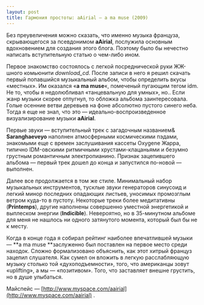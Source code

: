 ```yaml
---
layout: post
title: Гармония простоты: aAirial — a ma muse (2009)
---
```


Без преувеличения можно сказать, что именно музыка француза, скрывающегося за псевдонимом **aAirial**, послужила основным вдохновением для создания этого блога. Поэтому было бы нечестно написать вступительную статью о чем-либо ином.

Первое знакомство состоялось с легкой посреднической руки ЖЖ-шного комьюнити _download_cd_. После записи в него я решил скачать первый попавшийся музыкальный альбом, чтобы определить вкусы «местных». Им оказался «**a ma muse**«, помеченый пугающим тегом idm. Не то, чтобы я недолюбливал «танцевальную для умных», но.. Если жанр музыки скорее отпугнул, то обложка альбома заинтересовала. Голые осенние ветви деревьев на фоне абсолютно пустого синего неба. Тогда я еще не знал, что это — идеально-воспроизведенное визуализирование музыки **aAirial**.

Первые звуки — вступительный трек с загадочным названием& **Saranghaeveyo** наполнен атмосферными космическими пэдами, знакомыми еще с времен заслушивания кассеты Oxygene Жарра, типично IDM-овскими ритмичными хрустами-клацаньями и безумно грустным романтичным электропианино. Признак зацепившего альбома — первый трек дошел до конца и запустился по-новой — выполнен.

Далее все продолжается в том же стиле. Минимальный набор музыкальных инструментов, тусклые звуки генераторов синусоид и легкий минор последних опадающих листьев, уносимых промозглым ветром куда-то в пустоту. Некоторые треки более медитативны (**Printemps**), другие наполнены совершенно уместной энергетикой и выплеском энергии (**Indicible**). Невероятно, но в 35-минутном альбоме для меня не нашлось ни одного затянутого момента, который был бы не к месту.

Когда в конце года я собирал рейтинг наиболее впечатлившей музыки —&nbsp;**a ma muse **заслуженно был поставлен на первое место среди находок. Сложно формализовано объяснить, как этот хитрый француз зацепил слушателя. Как сумел он вложить в легкую расслабляющую музыку столько той «духоподъемности», того, что американцы зовут «uplifting», а мы — «позитивом». Того, что заставляет внешне грустить, но в душе улыбаться.

Майспейс — [http://www.myspace.com/aairial](http://www.myspace.com/aairial) .
